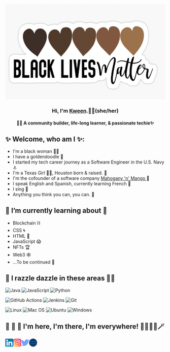 <p align="center">
    <a href="http://www.thebinarybae.tech/" target="_blank" rel="noreferrer"><img width="1500" height="300" src=images/BLM.jpg>
    </a>
</p>

<h3 align="center">
    Hi, I'm <a href="https://www.thebinarybae.tech/" target="_blank" rel="noreferrer">Kween</a>.👋🏾(she/her)
</h3>

<h4 align="center">
    👋🏾 A community builder, life-long learner, & passionate techie✨
</h4>

## ✨ Welcome, who am I ✨:

- I'm a black woman 💁🏾
- I have a goldendoodle 🐩
- I started my tech career journey as a Software Engineer in the U.S. Navy ⚓️
- I'm a Texas Girl 🤟🏾, Houston born & raised. 🤠
- I'm the cofounder of a software company <a href="https://www.mahoganyandmango.com/" target="_blank" rel="noreferrer">Mahogany 'n' Mango </a> 🥭
- I speak English and Spanish, currently learning French 🙊
- I sing 🎤
- Anything you think you can, you can. 🤎

## 🧠 I’m currently learning about 🌺

- Blockchain ⛓
- CSS 🌀
- HTML 🚧
- JavaScript 😱
- NFTs 🏆
- Web3 🕸
- ...To be continued 🔮

## 🤩 I razzle dazzle in these areas 💃🏾

![Java](https://img.shields.io/badge/Code-Java-informational?style=flat&logo=Java&color=orange)
![JavaScript](https://img.shields.io/badge/Code-JavaScript-blueviolet?style=flat&logo=JavaScript)
![Python](https://img.shields.io/badge/Code-Python-informational?style=flat&logo=Python&color=ffdd54)

![GitHub Actions](https://img.shields.io/badge/CICD-GitHubActions-informational?style=flat&logo=GitHub&color=green)
![Jenkins](https://img.shields.io/badge/CICD-Jenkins-informational?style=flat&logo=Jenkins&color=C47AC0)
![Git](https://img.shields.io/badge/Version-Git-informational?style=flat&logo=Git&color=FF729F)

![Linux](https://img.shields.io/badge/OS-Linux-informational?style=flat&logo=Linux&color=F4E285)
![Mac OS](https://img.shields.io/badge/OS-MacOS-informational?style=flat&logo=MacOS&color=F4A259)
![Ubuntu](https://img.shields.io/badge/OS-Ubuntu-informational?style=flat&logo=Ubuntu&color=5B8E7D)
![Windows](https://img.shields.io/badge/OS-Windows-informational?style=flat&logo=Windows&color=blue)

## 🤎 🥳 👑 I'm here, I'm there, I'm everywhere! 🤗🧚🏾‍♂️🪄

<a href="https://www.linkedin.com/in/kweenyoallhiada/"><img align="left" src="https://raw.githubusercontent.com/jenniferopal/jenniferopal/main/images/linkedin.svg" alt="Kween Yoallhiada | LinkedIn" width="25px"/></a>
<a href="https://instagram.com/thebinarybae"><img align="left" src="https://raw.githubusercontent.com/jenniferopal/jenniferopal/main/images/instagram.svg" alt="Kween Karrielene | Instagram" width="25px"/></a>
<a href="https://twitter.com/thebinarybae"><img align="left" src="https://raw.githubusercontent.com/jenniferopal/jenniferopal/main/images/twitter.svg" alt="Kween Karrielene | Twitter" width="25px"/></a>
<a href="http://www.thebinarybae.tech/"><img align="left" src="https://raw.githubusercontent.com/jenniferopal/jenniferopal/main/images/internet.svg" alt="Kween Karrielene | Official Blog and Website" width="25px"/></a>

